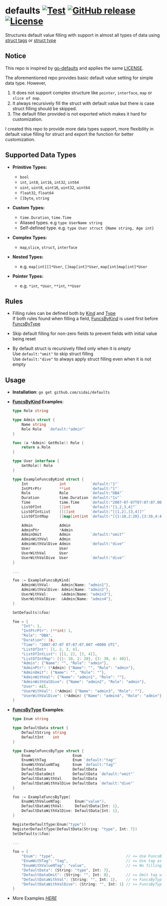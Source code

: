 defaults [![Test](https://github.com/sidai/defaults/actions/workflows/test.yml/badge.svg)](https://github.com/sidai/defaults/actions/workflows/test.yml) [![GitHub release](https://img.shields.io/github/release/sidai/defaults.svg)](https://github.com/sidai/defaults/releases) [![License](https://img.shields.io/github/license/sidai/defaults.svg)](./LICENSE)
=======
Structures default value filling with support in almost all types of data using [struct tags](http://golang.org/pkg/reflect/#StructTag) or [struct type](https://pkg.go.dev/reflect#Type) <br>

Notice
-------
This repo is inspired by [go-defaults](https://github.com/sidai/go-defaults) and applies the same [LICENSE](https://github.com/sidai/defaults/blob/master/LICENSE). 

The aforementioned repo provides basic default value setting for simple data type. However, 
1. It does not support complex structure like `pointer`, `interface`, `map` or `slice of map`. 
2. It always recursively fill the struct with default value but there is case struct filling should be skipped.
3. The default filler provided is not exported which makes it hard for customization.  

I created this repo to provide more data types support, more flexibility in default value filling for struct and export the function for better customization. 


Supported Data Types
-------
- **Primitive Types:** 
    - `bool`
    - `int`, `int8`, `int16`, `int32`, `int64`
    - `uint`, `uint8`, `uint16`, `uint32`, `uint64`
    - `float32`, `float64`
    - `[]byte`, `string`
    
- **Custom Types:**
    - `time.Duration`, `time.Time`
    - Aliased types. e.g `type UserName string`
    - Self-defined type. e.g. `type User struct {Name string, Age int}`
    
- **Complex Types:**
    - `map`,`slice`, `struct`, `interface`
    
- **Nested Types:**
    - e.g. `map[int][]*User`, `[]map[int]*User`, `map[int]map[int]*User` 
    
- **Pointer Types:**
    - e.g. `*int`, `*User`, `**int`, `**User` 
   
Rules
-------
- Filling rules can be defined both by [Kind](https://pkg.go.dev/reflect#Kind) and [Type](https://pkg.go.dev/reflect#Type) <br>
  If both rules found when filling a field, 
  [FuncsByKind](https://github.com/sidai/defaults/blob/master/filler.go#L17) is used first before
  [FuncsByType](https://github.com/sidai/defaults/blob/master/filler.go#L18) 

- Skip default filling for non-zero fields to prevent fields with initial value being reset

- By default struct is recursively filled only when it is *empty* <br> 
  Use `default:"omit"` to skip struct filling <br>
  Use `default:"dive"` to always apply struct filling even when it is not empty

Usage
-------
- **Installation**: ```go get github.com/sidai/defaults```

- **[FuncsByKind](https://github.com/sidai/defaults/blob/master/filler.go#L17) Examples**:
    ```go
    type Role string
    
    type Admin struct {
        Name string
        Role Role   `default:"admin"`
    }
    
    func (a *Admin) GetRole() Role {
        return a.Role
    }
    
    type User interface {
        GetRole() Role
    }
    
    type ExampleFuncsByKind struct {
        Int              int           `default:"1"`                         // Primitive
        IntPtrPtr        **int         `default:"1"`                         // Ptr type
        Role             Role          `default:"DBA"`                       // Alias of Primitive
        Duration         time.Duration `default:"1s"`                        // Duration
        Time             time.Time     `default:"2007-07-07T07:07:07.007Z"`  // Time
        ListOfInt        []int         `default:"[1,2,3,4]"`                 // Slice
        ListOfIntList    [][]int       `default:"[[1,2],[3,4]]"`             // 2D Slice
        ListOfIntMap     []map[int]int `default:"[{1:10,2:20},{3:30,4:40}]"` // Slice of Map
    
        Admin            Admin                                               // Struct 
        AdminPtr         *Admin                                              // Struct Ptr
        AdminOmit        Admin         `default:"omit"`                      // Struct w Omit
        AdminWithVal     Admin                                               // Struct w Initial Value
        AdminWithValDive Admin         `default:"dive"`                      // Struct w Dive
        User             User                                                // Interface
        UserWithVal      User                                                // Interface w Implementation
        UserWithValDive  User          `default:"dive"`                      // Interface w Implementation & Dive
    }
    
    ...
    
    foo := ExampleFuncsByKind{
   		AdminWithVal:     Admin{Name: "admin1"},
   		AdminWithValDive: Admin{Name: "admin2"},
   		UserWithVal:      &Admin{Name: "admin3"},
   		UserWithValDive:  &Admin{Name: "admin4"}, 
    }
  
    SetDefaults(&foo)
    
    foo = {
        "Int": 1,
        "IntPtrPtr": (**int) 1,
        "Role": "DBA",
        "Duration": 1s,
        "Time": "2007-07-07 07:07:07.007 +0000 UTC",
        "ListOfInt": [1, 2, 3, 4],
        "ListOfIntList": [[1, 2], [3, 4]],
        "ListOfIntMap": [{1: 10, 2: 20}, {3: 30, 4: 40}],
        "Admin": {"Name": "", "Role": "admin"},
        "AdminPtr": (*Admin) {"Name": "", "Role": "admin"},
        "AdminOmit": {"Name": "", "Role": ""},
        "AdminWithVal": {"Name": "admin1", "Role": ""},
        "AdminWithValDive": {"Name": "admin2", "Role": "admin"},
        "User": nil,
        "UserWithVal": (*Admin) {"Name": "admin3", "Role": ""},
        "UserWithValDive": (*Admin) {"Name": "admin4", "Role": "admin"}
    }
    ```
  
- **[FuncsByType](https://github.com/sidai/defaults/blob/master/filler.go#L18)  Examples**:
    ```go
    type Enum string
    
    type DefaultData struct {
    	DefaultString string
    	DefaultInt    int
    }
    
    type ExampleFuncsByType struct {
    	Enum                   Enum
    	EnumWithTag            Enum `default:"tag"`
    	EnumWithValueNTag      Enum `default:"tag"`
    	DefaultData            DefaultData
    	DefaultDataOmit        DefaultData `default:"omit"`
    	DefaultDataWithVal     DefaultData
    	DefaultDataWithValDive DefaultData `default:"dive"`
    }
    
    foo := ExampleFuncsByType{
        EnumWithValueNTag:      Enum("value"),
        DefaultDataWithVal:     DefaultData{Int: 1},
        DefaultDataWithValDive: DefaultData{Int: 1},
    }

    RegisterDefaultType(Enum("type"))
    RegisterDefaultType(DefaultData{String: "type", Int: 7})
    SetDefaults(&foo)
  
    ...
  
    foo = {
        "Enum": "type",                                // <= Use FuncsByType
        "EnumWithTag": "tag",                          // <= Use tag as FuncsByKind has higher precedence
        "EnumWithValueNTag": "value",                  // <= No filling applied as value is not empty
        "DefaultData": {String: "type", Int: 7},       
        "DefaultDataOmit": {String: "", Int: 0},       // <= Omit tag works for FuncsByType
        "DefaultDataWithVal": {String: "", Int: 1},    // <= FuncsByType skip filling when value is not empty
        "DefaultDataWithValDive": {String: "", Int: 1} // <= FuncsByType ignores dive tag as it works on the extra type only
    }
    ```
    
- More Examples [*HERE*](https://github.com/sidai/defaults/blob/master/filler_test.go)
